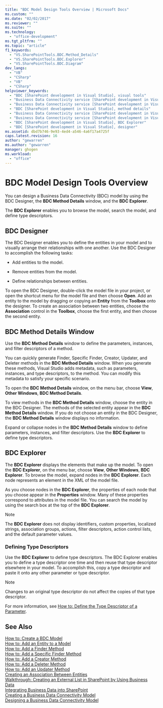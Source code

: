 ```yaml
---
title: "BDC Model Design Tools Overview | Microsoft Docs"
ms.custom: ""
ms.date: "02/02/2017"
ms.reviewer: ""
ms.suite: ""
ms.technology: 
  - "office-development"
ms.tgt_pltfrm: ""
ms.topic: "article"
f1_keywords: 
  - "VS.SharePointTools.BDC.Method_Details"
  - "VS.SharePointTools.BDC.Explorer"
  - "VS.SharePointTools.BDC.Diagram"
dev_langs: 
  - "VB"
  - "CSharp"
  - "VB"
  - "CSharp"
helpviewer_keywords: 
  - "BDC [SharePoint development in Visual Studio], visual tools"
  - "Business Data Connectivity service [SharePoint development in Visual Studio], visual tools"
  - "Business Data Connectivity service [SharePoint development in Visual Studio], BDC Explorer"
  - "BDC [SharePoint development in Visual Studio], method details"
  - "Business Data Connectivity service [SharePoint development in Visual Studio], designer"
  - "Business Data Connectivity service [SharePoint development in Visual Studio], method details"
  - "BDC [SharePoint development in Visual Studio], BDC Explorer"
  - "BDC [SharePoint development in Visual Studio], designer"
ms.assetid: dbd7b746-9e93-4ed4-a546-4a6f17a4725f
caps.latest.revision: 16
author: "gewarren"
ms.author: "gewarren"
manager: ghogen
ms.workload: 
  - "office"
---
```

# BDC Model Design Tools Overview
  You can design a Business Data Connectivity (BDC) model by using the BDC Designer, the **BDC Method Details** window, and the **BDC Explorer**.  
  
 The **BDC Explorer** enables you to browse the model, search the model, and define type descriptors.  
  
## BDC Designer  
 The BDC Designer enables you to define the entities in your model and to visually arrange their relationships with one another. Use the BDC Designer to accomplish the following tasks:  
  
-   Add entities to the model.  
  
-   Remove entities from the model.  
  
-   Define relationships between entities.  
  
 To open the BDC Designer, double-click the model file in your project, or open the shortcut menu for the model file and then choose **Open**. Add an entity to the model by dragging or copying an **Entity** from the **Toolbox** onto the designer. To create an association between two entities, choose the **Association** control in the **Toolbox**, choose the first entity, and then choose the second entity.  
  
## BDC Method Details Window  
 Use the **BDC Method Details** window to define the parameters, instances, and filter descriptors of a method.  
  
 You can quickly generate Finder, Specific Finder, Creator, Updater, and Deleter methods in the **BDC Method Details** window. When you generate these methods, Visual Studio adds metadata, such as parameters, instances, and type descriptors, to the method. You can modify this metadata to satisfy your specific scenario.  
  
 To open the **BDC Method Details** window, on the menu bar, choose **View**, **Other Windows**, **BDC Method Details**.  
  
 To view methods in the **BDC Method Details** window, choose the entity in the BDC Designer. The methods of the selected entity appear in the **BDC Method Details** window. If you do not choose an entity in the BDC Designer, the **BDC Method Details** window displays no information.  
  
 Expand or collapse nodes in the **BDC Method Details** window to define parameters, instances, and filter descriptors. Use the **BDC Explorer** to define type descriptors.  
  
## BDC Explorer  
 The **BDC Explorer** displays the elements that make up the model. To open the **BDC Explorer**, on the menu bar, choose **View**, **Other Windows**, **BDC Explorer**. To browse the model, expand nodes in the **BDC Explorer**. Each node represents an element in the XML of the model file.  
  
 As you choose nodes in the **BDC Explorer**, the properties of each node that you choose appear in the **Properties** window. Many of these properties correspond to attributes in the model file. You can search the model by using the search box at the top of the **BDC Explorer**.  
  
> [!NOTE]  
>  The **BDC Explorer** does not display identifiers, custom properties, localized strings, association groups, actions, filter descriptors, action control lists, and the default parameter values.  
  
### Defining Type Descriptors  
 Use the **BDC Explorer** to define type descriptors. The BDC Explorer enables you to define a type descriptor one time and then reuse that type descriptor elsewhere in your model. To accomplish this, copy a type descriptor and paste it onto any other parameter or type descriptor.  
  
> [!NOTE]  
>  Changes to an original type descriptor do not affect the copies of that type descriptor.  
  
 For more information, see [How to: Define the Type Descriptor of a Parameter](../sharepoint/how-to-define-the-type-descriptor-of-a-parameter.md).  
  
## See Also  
 [How to: Create a BDC Model](../sharepoint/how-to-create-a-bdc-model.md)   
 [How to: Add an Entity to a Model](../sharepoint/how-to-add-an-entity-to-a-model.md)   
 [How to: Add a Finder Method](../sharepoint/how-to-add-a-finder-method.md)   
 [How to: Add a Specific Finder Method](../sharepoint/how-to-add-a-specific-finder-method.md)   
 [How to: Add a Creator Method](../sharepoint/how-to-add-a-creator-method.md)   
 [How to: Add a Deleter Method](../sharepoint/how-to-add-a-deleter-method.md)   
 [How to: Add an Updater Method](../sharepoint/how-to-add-an-updater-method.md)   
 [Creating an Association Between Entities](../sharepoint/creating-an-association-between-entities.md)   
 [Walkthrough: Creating an External List in SharePoint by Using Business Data](../sharepoint/walkthrough-creating-an-external-list-in-sharepoint-by-using-business-data.md)   
 [Integrating Business Data into SharePoint](../sharepoint/integrating-business-data-into-sharepoint.md)   
 [Creating a Business Data Connectivity Model](../sharepoint/creating-a-business-data-connectivity-model.md)   
 [Designing a Business Data Connectivity Model](../sharepoint/designing-a-business-data-connectivity-model.md)  
  
  